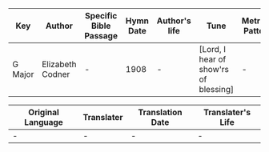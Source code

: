 Key | Author   | Specific Bible Passage     |Hymn Date |Author's life |Tune |Metrical Pattern   |Composer/Source
-- | --------- | ---------------------------|----------|--------------|-----|-------------------|-------------  
G Major |Elizabeth Codner |- |1908 |- |[Lord, I hear of show'rs of blessing] |- |W. B. Bradbury

Original Language | Translater | Translation Date   | Translater's Life  
----------------- | --------- | --------------------|-------------     
\- |- |- |-
